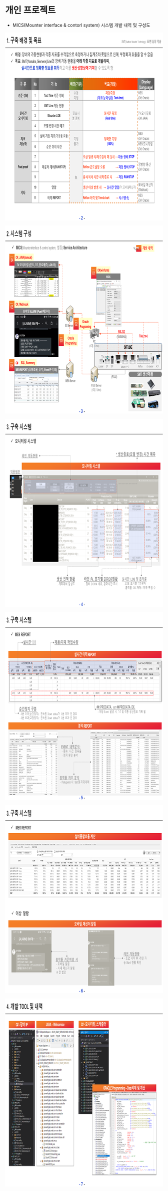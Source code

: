 # 개인 프로젝트
 - MICS(Mounter interface & contorl system) 시스템 개발 내역 및 구성도
  
<p> <img src="https://github.com/ByeongKeun/Industrial-AI/blob/master/images/smt_01.PNG" border="0" width="900" height="600"> </p>
<p> <img src="https://github.com/ByeongKeun/Industrial-AI/blob/master/images/smt_02.PNG" border="0" width="900" height="600"> </p>
<p> <img src="https://github.com/ByeongKeun/Industrial-AI/blob/master/images/smt_03.PNG" border="0" width="900" height="600"> </p>
<p> <img src="https://github.com/ByeongKeun/Industrial-AI/blob/master/images/smt_04.PNG" border="0" width="900" height="600"> </p>
<p> <img src="https://github.com/ByeongKeun/Industrial-AI/blob/master/images/smt_05.PNG" border="0" width="900" height="600"> </p>
<p> <img src="https://github.com/ByeongKeun/Industrial-AI/blob/master/images/smt_06.PNG" border="0" width="900" height="600"> </p>

